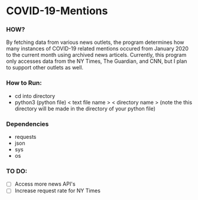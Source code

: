 # COVID-19-Mentions
### HOW?
By fetching data from various news outlets, the program determines how many instances of COVID-19 related mentions occured from January 2020 to the current month using archived news articels. Currently, this program only accesses data from the NY Times, The Guardian, and CNN, but I plan to support other outlets as well.

### How to Run:
- cd into directory
- python3 (python file) < text file name > < directory name > (note the this directory will be made in the directory of your python file)

### Dependencies
- requests
- json
- sys
- os

### TO DO:
- [ ] Access more news API's
- [ ] Increase request rate for NY Times
